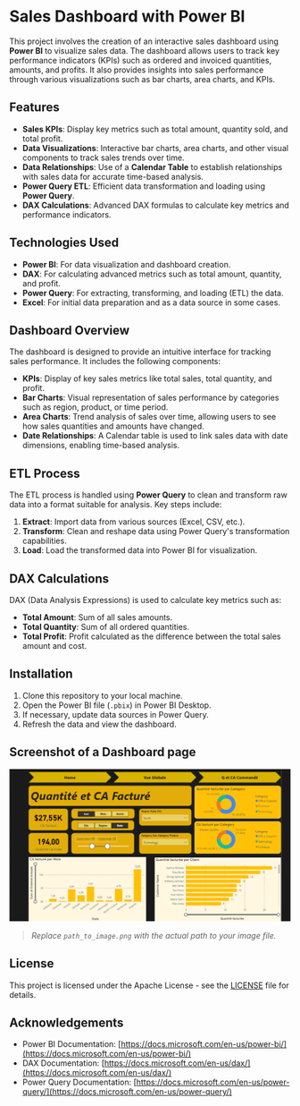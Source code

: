 # Sales Dashboard with Power BI

This project involves the creation of an interactive sales dashboard using **Power BI** to visualize sales data. The dashboard allows users to track key performance indicators (KPIs) such as ordered and invoiced quantities, amounts, and profits. It also provides insights into sales performance through various visualizations such as bar charts, area charts, and KPIs.

## Features

- **Sales KPIs**: Display key metrics such as total amount, quantity sold, and total profit.
- **Data Visualizations**: Interactive bar charts, area charts, and other visual components to track sales trends over time.
- **Data Relationships**: Use of a **Calendar Table** to establish relationships with sales data for accurate time-based analysis.
- **Power Query ETL**: Efficient data transformation and loading using **Power Query**.
- **DAX Calculations**: Advanced DAX formulas to calculate key metrics and performance indicators.

## Technologies Used

- **Power BI**: For data visualization and dashboard creation.
- **DAX**: For calculating advanced metrics such as total amount, quantity, and profit.
- **Power Query**: For extracting, transforming, and loading (ETL) the data.
- **Excel**: For initial data preparation and as a data source in some cases.
  
## Dashboard Overview

The dashboard is designed to provide an intuitive interface for tracking sales performance. It includes the following components:

- **KPIs**: Display of key sales metrics like total sales, total quantity, and profit.
- **Bar Charts**: Visual representation of sales performance by categories such as region, product, or time period.
- **Area Charts**: Trend analysis of sales over time, allowing users to see how sales quantities and amounts have changed.
- **Date Relationships**: A Calendar table is used to link sales data with date dimensions, enabling time-based analysis.

## ETL Process

The ETL process is handled using **Power Query** to clean and transform raw data into a format suitable for analysis. Key steps include:

1. **Extract**: Import data from various sources (Excel, CSV, etc.).
2. **Transform**: Clean and reshape data using Power Query's transformation capabilities.
3. **Load**: Load the transformed data into Power BI for visualization.

## DAX Calculations

DAX (Data Analysis Expressions) is used to calculate key metrics such as:

- **Total Amount**: Sum of all sales amounts.
- **Total Quantity**: Sum of all ordered quantities.
- **Total Profit**: Profit calculated as the difference between the total sales amount and cost.

## Installation

1. Clone this repository to your local machine.
2. Open the Power BI file (`.pbix`) in Power BI Desktop.
3. If necessary, update data sources in Power Query.
4. Refresh the data and view the dashboard.

## Screenshot of a Dashboard page

![Sales Dashboard](images/image.png)

> *Replace `path_to_image.png` with the actual path to your image file.*

## License

This project is licensed under the Apache License - see the [LICENSE](LICENSE) file for details.

## Acknowledgements

- Power BI Documentation: [https://docs.microsoft.com/en-us/power-bi/](https://docs.microsoft.com/en-us/power-bi/)
- DAX Documentation: [https://docs.microsoft.com/en-us/dax/](https://docs.microsoft.com/en-us/dax/)
- Power Query Documentation: [https://docs.microsoft.com/en-us/power-query/](https://docs.microsoft.com/en-us/power-query/)
